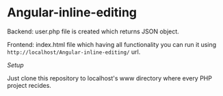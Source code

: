 Angular-inline-editing
================

Backend: user.php file is created which returns JSON object.

Frontend: index.html file which having all functionality you can run it using `http://localhost/Angular-inline-editing/` url.


*Setup*

Just clone this repository to localhost's www directory where every PHP project recides.